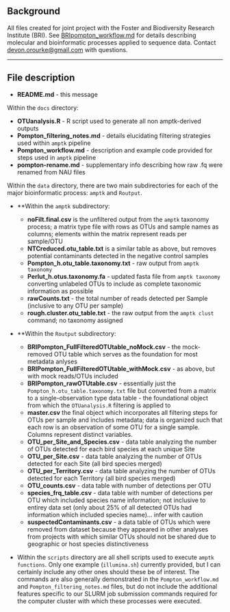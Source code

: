 ## Background

All files created for joint project with the Foster and Biodiversity Research Institute (BRI). See [BRIpompton_workflow.md](https://github.com/devonorourke/guano/blob/master/BRIpompton/docs/Pompton_workflow.md) for details describing molecular and bioinformatic processes applied to sequence data. Contact [devon.orourke@gmail.com](mailto:devon.orourke@gmail.com) with questions.  

---

## File description
- **README.md** - this message  

Within the `docs` directory:  
- **OTUanalysis.R** - R script used to generate all non amptk-derived outputs  
- **Pompton_filtering_notes.md** - details elucidating filtering strategies used within `amptk` pipeline  
- **Pompton_workflow.md** - description and example code provided for steps used in `amptk` pipeline  
- **pompton-rename.md** - supplementary info describing how raw .fq were renamed from NAU files  

Within the `data` directory, there are two main subdirectories for each of the major bioinformatic process: `amptk` and `Routput`.  
- **Within the `amptk` subdirectory:  
  - **noFilt.final.csv** is the unfiltered output from the `amptk` taxonomy process; a matrix type file with rows as OTUs and sample names as columns; elements within the matrix represent reads per sample/OTU
  - **NTCreduced.otu_table.txt** is a similar table as above, but removes potential contaminants detected in the negative control samples  
  - **Pompton_h.otu_table.taxonomy.txt** - raw output from `amptk taxonomy`  
  - **Perlut_h.otus.taxonomy.fa** - updated fasta file from `amptk taxonomy` converting unlabeled OTUs to include as complete taxonomic information as possible  
  - **rawCounts.txt** - the total number of reads detected per Sample (inclusive to any OTU per sample)
  - **rough.cluster.otu_table.txt** - the raw output from the `amptk clust` command; no taxonomy assigned

- **Within the `Routput` subdirectory:
  - **BRIPompton_FullFilteredOTUtable_noMock.csv** - the mock-removed OTU table which serves as the foundation for most metadata anlyses  
  - **BRIPompton_FullFilteredOTUtable_withMock.csv** - as above, but with mock reads/OTUs included  
  - **BRIPompton_rawOTUtable.csv** - essentially just the `Pompton_h.otu_table.taxonomy.txt` file but converted from a matrix to a single-observation type data table - the foundational object from which the `OTUanalysis.R` filtering is applied to 
  - **master.csv** the final object which incorporates all filtering steps for OTUs per sample and includes metadata; data is organized such that each row is an observation of some OTU for a single sample. Columns represent distinct variables. 
  - **OTU_per_Site_and_Species.csv** - data table analyzing the number of OTUs detected for each bird species at each unique Site 
  - **OTU_per_Site.csv** - data table analyzing the number of OTUs detected for each Site (all bird species merged)  
  - **OTU_per_Territory.csv** - data table analyzing the number of OTUs detected for each Territory (all bird species merged)
  - **OTU_counts.csv** - data table with number of detections per OTU
  - **species_frq_table.csv** - data table with number of detections per OTU which included species name information; not inclusive to entirey data set (only about 25% of all detected OTUs had information which included species name)... infer with caution 
  - **suspectedContaminants.csv** - a data table of OTUs which were removed from dataset because they appeared in other analyses from projects with which similar OTUs should not be shared due to geographic or host species distinctiveness 
  
- Within the `scripts` directory are all shell scripts used to execute `amptk functions`. Only one example (`illumina.sh`) currently provided, but I can certainly include any other ones should these be of interest. The commands are also generally demonstrated in the `Pompton_workflow.md` and `Pompton_filtering_notes.md` files, but do not include the additional features specific to our SLURM job submission commands required for the computer cluster with which these processes were executed. 

